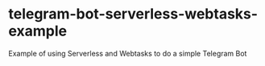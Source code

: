 # telegram-bot-serverless-webtasks-example
Example of using Serverless and Webtasks to do a simple Telegram Bot
